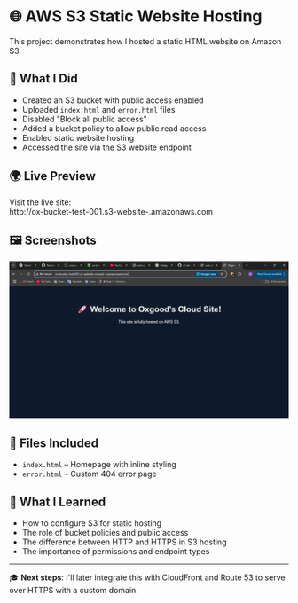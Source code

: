 # 🌐 AWS S3 Static Website Hosting

This project demonstrates how I hosted a static HTML website on Amazon S3.

## 🚀 What I Did

- Created an S3 bucket with public access enabled
- Uploaded `index.html` and `error.html` files
- Disabled "Block all public access"
- Added a bucket policy to allow public read access
- Enabled static website hosting
- Accessed the site via the S3 website endpoint

## 🌍 Live Preview

Visit the live site:  
http://ox-bucket-test-001.s3-website-<region>.amazonaws.com

## 🖼️ Screenshots

![S3 Website Screenshot](site-screenshot.png)

## 📁 Files Included

- `index.html` – Homepage with inline styling
- `error.html` – Custom 404 error page

## 🧠 What I Learned

- How to configure S3 for static hosting
- The role of bucket policies and public access
- The difference between HTTP and HTTPS in S3 hosting
- The importance of permissions and endpoint types

---

🎓 **Next steps**: I'll later integrate this with CloudFront and Route 53 to serve over HTTPS with a custom domain.

